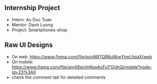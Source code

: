 ## Internship Project

- Intern: Au Duc Tuan
- Mentor: Danh Luong
- Project: Smartphones-shop


## Raw UI Designs
- On web: https://www.figma.com/file/pzoNRTQR6uNtwYtmLfoiaX/web
- On mobile: https://www.figma.com/file/qmX8siclnNqxAcFuY12ghQ/mobile?node-id=23%3A0
- check the comment tab for detailed comments